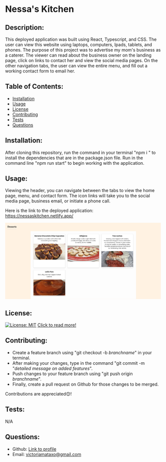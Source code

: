 # Nessa's Kitchen
   ## Description:
   This deployed application was built using React, Typescript, and CSS. The user can view this website using laptops, computers, Ipads, tablets, and phones. The purpose of this project was to advertise my mom's business as a caterer. The viewer can read about the business owner on the landing page, click on links to contact her and view the social media pages. On the other navigation tabs, the user can view the entire menu, and fill out a working contact form to email her.
   ## Table of Contents:
   * [Installation](#installation)
   * [Usage](#usage)
   * [License](#license)
   * [Contributing](#contributing)
   * [Tests](#tests)
   * [Questions](#questions)
   ## Installation:
   After cloning this repository, run the command in your terminal "npm i " to install the dependencies that are in the package.json file. Run in the command line "npm run start" to begin working with the application.
   ## Usage:
   Viewing the header, you can navigate between the tabs to view the home page, menu, and contact form. The icon links will take you to the social media page, business email, or initiate a phone call.


   Here is the link to the deployed application:
https://nessaskitchen.netlify.app/
   
   ![](./public/assets/screenshot.png)

   ## License: 
   [![License: MIT](https://img.shields.io/badge/License-MIT-purple.svg)](https://opensource.org/licenses/MIT)
   [Click to read more!](https://opensource.org/licenses/MIT)
   ## Contributing: 
   * Create a feature branch using "git checkout -b *branchname*" in your terminal. 
   * After making your changes, type in the command "git commit -m "*detailed message on added features*".
   * Push changes to your feature branch using "git push origin *branchname*". 
   * Finally, create a pull request on Github for those changes to be merged. 

Contributions are appreciated😊!
   ## Tests:
   N/A
   ## Questions:
   * Github: [Link to profile](https://github.com/victoriamata)
   * Email: victoriamataxo@gmail.com
   
